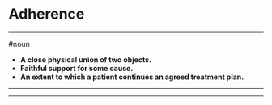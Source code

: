 # Adherence
---
#noun
- **A close physical union of two objects.**
- **Faithful support for some cause.**
- **An extent to which a patient continues an agreed treatment plan.**
---
---
